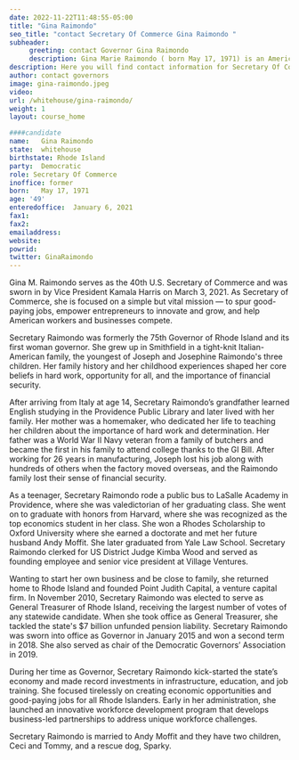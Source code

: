 ```yaml
---
date: 2022-11-22T11:48:55-05:00
title: "Gina Raimondo"
seo_title: "contact Secretary Of Commerce Gina Raimondo "
subheader:
     greeting: contact Governor Gina Raimondo 
     description: Gina Marie Raimondo ( born May 17, 1971) is an American politician and venture capitalist serving, since 2015, as the 75th Governor of Rhode Island. 
description: Here you will find contact information for Secretary Of Commerce Janet Yellen, including the email address, phone number, and mailing address.
author: contact governors
image: gina-raimondo.jpeg
video:
url: /whitehouse/gina-raimondo/
weight: 1
layout: course_home

####candidate
name:	Gina Raimondo
state:	whitehouse
birthstate: Rhode Island
party:	Democratic
role: Secretary Of Commerce
inoffice: former
born:	May 17, 1971
age: '49'
enteredoffice:	January 6, 2021
fax1: 
fax2: 
emailaddress:
website:
powrid: 
twitter: GinaRaimondo
---
```


Gina M. Raimondo serves as the 40th U.S. Secretary of Commerce and was sworn in by Vice President Kamala Harris on March 3, 2021. As Secretary of Commerce, she is focused on a simple but vital mission — to spur good-paying jobs, empower entrepreneurs to innovate and grow, and help American workers and businesses compete.

Secretary Raimondo was formerly the 75th Governor of Rhode Island and its first woman governor. She grew up in Smithfield in a tight-knit Italian-American family, the youngest of Joseph and Josephine Raimondo's three children. Her family history and her childhood experiences shaped her core beliefs in hard work, opportunity for all, and the importance of financial security.

After arriving from Italy at age 14, Secretary Raimondo’s grandfather learned English studying in the Providence Public Library and later lived with her family. Her mother was a homemaker, who dedicated her life to teaching her children about the importance of hard work and determination. Her father was a World War II Navy veteran from a family of butchers and became the first in his family to attend college thanks to the GI Bill. After working for 26 years in manufacturing, Joseph lost his job along with hundreds of others when the factory moved overseas, and the Raimondo family lost their sense of financial security.

As a teenager, Secretary Raimondo rode a public bus to LaSalle Academy in Providence, where she was valedictorian of her graduating class. She went on to graduate with honors from Harvard, where she was recognized as the top economics student in her class. She won a Rhodes Scholarship to Oxford University where she earned a doctorate and met her future husband Andy Moffit. She later graduated from Yale Law School. Secretary Raimondo clerked for US District Judge Kimba Wood and served as founding employee and senior vice president at Village Ventures.

Wanting to start her own business and be close to family, she returned home to Rhode Island and founded Point Judith Capital, a venture capital firm. In November 2010, Secretary Raimondo was elected to serve as General Treasurer of Rhode Island, receiving the largest number of votes of any statewide candidate. When she took office as General Treasurer, she tackled the state's $7 billion unfunded pension liability. Secretary Raimondo was sworn into office as Governor in January 2015 and won a second term in 2018. She also served as chair of the Democratic Governors’ Association in 2019.

During her time as Governor, Secretary Raimondo kick-started the state’s economy and made record investments in infrastructure, education, and job training. She focused tirelessly on creating economic opportunities and good-paying jobs for all Rhode Islanders. Early in her administration, she launched an innovative workforce development program that develops business-led partnerships to address unique workforce challenges.

Secretary Raimondo is married to Andy Moffit and they have two children, Ceci and Tommy, and a rescue dog, Sparky.

